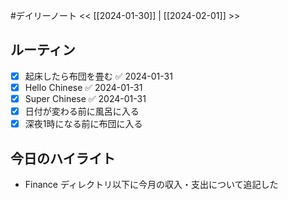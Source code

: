 #デイリーノート
<< [[2024-01-30]] | [[2024-02-01]] >>
## ルーティン
- [x] 起床したら布団を畳む ✅ 2024-01-31
- [x] Hello Chinese ✅ 2024-01-31
- [x] Super Chinese ✅ 2024-01-31
- [x] 日付が変わる前に風呂に入る
- [x] 深夜1時になる前に布団に入る
## 今日のハイライト
- Finance ディレクトリ以下に今月の収入・支出について追記した
